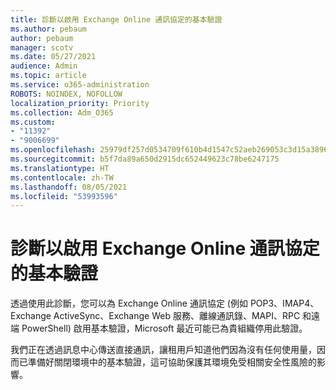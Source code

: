 ```yaml
---
title: 診斷以啟用 Exchange Online 通訊協定的基本驗證
ms.author: pebaum
author: pebaum
manager: scotv
ms.date: 05/27/2021
audience: Admin
ms.topic: article
ms.service: o365-administration
ROBOTS: NOINDEX, NOFOLLOW
localization_priority: Priority
ms.collection: Adm_O365
ms.custom:
- "11392"
- "9006699"
ms.openlocfilehash: 25979df257d0534709f610b4d1547c52aeb269053c3d15a38969f15223b59e04
ms.sourcegitcommit: b5f7da89a650d2915dc652449623c78be6247175
ms.translationtype: HT
ms.contentlocale: zh-TW
ms.lasthandoff: 08/05/2021
ms.locfileid: "53993596"
---
```

# <a name="diagnostic-to-enable-basic-authentication-for-exchange-online-protocols"></a>診斷以啟用 Exchange Online 通訊協定的基本驗證

透過使用此診斷，您可以為 Exchange Online 通訊協定 (例如 POP3、IMAP4、Exchange ActiveSync、Exchange Web 服務、離線通訊錄、MAPI、RPC 和遠端 PowerShell) 啟用基本驗證，Microsoft 最近可能已為貴組織停用此驗證。 

我們正在透過訊息中心傳送直接通訊，讓租用戶知道他們因為沒有任何使用量，因而已準備好關閉環境中的基本驗證，這可協助保護其環境免受相關安全性風險的影響。